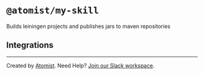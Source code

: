 # `@atomist/my-skill`

<!---atomist-skill-readme:start--->

Builds leiningen projects and publishes jars to maven repositories

## Integrations

<!---atomist-skill-readme:end--->

---

Created by [Atomist][atomist]. Need Help? [Join our Slack workspace][slack].

[atomist]: https://atomist.com/ "Atomist - How Teams Deliver Software"
[slack]: https://join.atomist.com/ "Atomist Community Slack"
